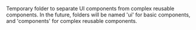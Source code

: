 Temporary folder to separate UI components from complex reusable components.
In the future, folders will be named 'ui' for basic components, and 'components' for complex reusable components.